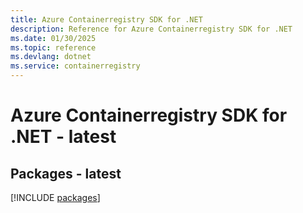 ```yaml
---
title: Azure Containerregistry SDK for .NET
description: Reference for Azure Containerregistry SDK for .NET
ms.date: 01/30/2025
ms.topic: reference
ms.devlang: dotnet
ms.service: containerregistry
---
```

# Azure Containerregistry SDK for .NET - latest
## Packages - latest
[!INCLUDE [packages](containerregistry-index.md)]